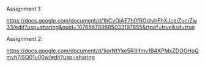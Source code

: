 Assignment 1:

https://docs.google.com/document/d/1hCvOiAE7h0fROdlvhFhXJceiZucrZw33/edit?usp=sharing&ouid=107656789685033197855&rtpof=true&sd=true

Assignment 2:

https://docs.google.com/document/d/1iorNtYke5R1Ilfmv1B4KPMxZDOGHoQmvh7iSQ01u00w/edit?usp=sharing
